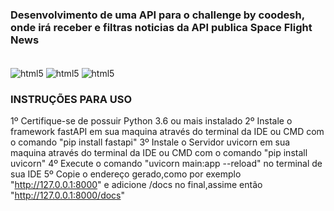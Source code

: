 ### Desenvolvimento de uma API para o challenge by coodesh, onde irá receber e filtras noticias da API publica Space Flight News

<div style="display: inline_block"><br/>
  <img align="center" alt="html5" src="https://img.shields.io/badge/FastAPI-005571?style=for-the-badge&logo=fastapi"/>
  <img align="center" alt="html5" src="https://img.shields.io/badge/Visual%20Studio%20Code-0078d7.svg?style=for-the-badge&logo=visual-studio-code&logoColor=white"/>
  <img align="center" alt="html5" src="https://img.shields.io/badge/python-3670A0?style=for-the-badge&logo=python&logoColor=ffdd54"/>
</div>

### INSTRUÇÕES PARA USO 
1º Certifique-se de possuir Python 3.6 ou mais instalado
2º Instale o framework fastAPI em sua maquina através do terminal da IDE ou CMD com o comando "pip install fastapi"
3º Instale o Servidor uvicorn em sua maquina através do terminal da IDE ou CMD com o comando "pip install uvicorn"
4º Execute o comando "uvicorn main:app --reload" no terminal de sua IDE
5º Copie o endereço gerado,como por exemplo "http://127.0.0.1:8000" e adicione /docs no final,assime então "http://127.0.0.1:8000/docs"
